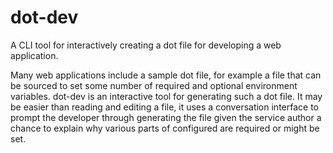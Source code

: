 # dot-dev
A CLI tool for interactively creating a dot file for developing a web application.

Many web applications include a sample dot file, for example a file that can be sourced to set some number of required and optional environment variables. dot-dev is an interactive tool for generating such a dot file. It may be easier than reading and editing a file, it uses a conversation interface to prompt the developer through generating the file given the service author a chance to explain why various parts of configured are required or might be set.
